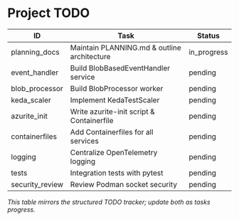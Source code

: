 # Project TODO

| ID | Task | Status |
|----|------|--------|
| planning_docs | Maintain PLANNING.md & outline architecture | in_progress |
| event_handler | Build BlobBasedEventHandler service | pending |
| blob_processor | Build BlobProcessor worker | pending |
| keda_scaler | Implement KedaTestScaler | pending |
| azurite_init | Write azurite-init script & Containerfile | pending |
| containerfiles | Add Containerfiles for all services | pending |
| logging | Centralize OpenTelemetry logging | pending |
| tests | Integration tests with pytest | pending |
| security_review | Review Podman socket security | pending |

_This table mirrors the structured TODO tracker; update both as tasks progress._ 